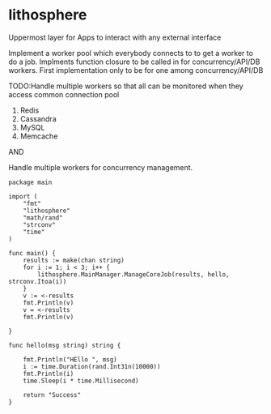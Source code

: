 # lithosphere
Uppermost layer for Apps to interact with any external interface

Implement a worker pool which everybody connects to to get a worker to do a job.
Implments function closure to be called in for concurrency/API/DB workers.
First implementation only to be for one among concurrency/API/DB

TODO:Handle multiple workers so that all can be monitored when they access common connection pool
1) Redis
2) Cassandra
3) MySQL
4) Memcache

AND


Handle multiple workers for concurrency management.

```
package main

import (
	"fmt"
	"lithosphere"
	"math/rand"
	"strconv"
	"time"
)

func main() {
	results := make(chan string)
	for i := 1; i < 3; i++ {
		lithosphere.MainManager.ManageCoreJob(results, hello, strconv.Itoa(i))
	}
	v := <-results
	fmt.Println(v)
	v = <-results
	fmt.Println(v)

}

func hello(msg string) string {

	fmt.Println("HEllo ", msg)
	i := time.Duration(rand.Int31n(10000))
	fmt.Println(i)
	time.Sleep(i * time.Millisecond)

	return "Success"
}

```
